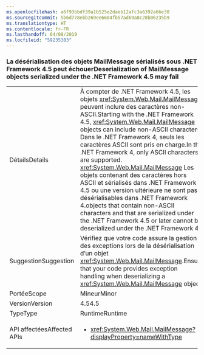 ```yaml
---
ms.openlocfilehash: a6f93bbdf39a1b525e2daeb12afc3a6392a66e30
ms.sourcegitcommit: 5b6d778ebb269ee6684fb57ad69a8c28b06235b9
ms.translationtype: HT
ms.contentlocale: fr-FR
ms.lasthandoff: 04/08/2019
ms.locfileid: "59235383"
---
```

### <a name="deserialization-of-mailmessage-objects-serialized-under-the-net-framework-45-may-fail"></a><span data-ttu-id="51cf2-101">La désérialisation des objets MailMessage sérialisés sous .NET Framework 4.5 peut échouer</span><span class="sxs-lookup"><span data-stu-id="51cf2-101">Deserialization of MailMessage objects serialized under the .NET Framework 4.5 may fail</span></span>

|   |   |
|---|---|
|<span data-ttu-id="51cf2-102">Détails</span><span class="sxs-lookup"><span data-stu-id="51cf2-102">Details</span></span>|<span data-ttu-id="51cf2-103">À compter de .NET Framework 4.5, les objets <xref:System.Web.Mail.MailMessage> peuvent inclure des caractères non-ASCII.</span><span class="sxs-lookup"><span data-stu-id="51cf2-103">Starting with the .NET Framework 4.5, <xref:System.Web.Mail.MailMessage> objects can include non-ASCII characters.</span></span> <span data-ttu-id="51cf2-104">Dans le .NET Framework 4, seuls les caractères ASCII sont pris en charge.</span><span class="sxs-lookup"><span data-stu-id="51cf2-104">In the .NET Framework 4, only ASCII characters are supported.</span></span> <xref:System.Web.Mail.MailMessage> <span data-ttu-id="51cf2-105">Les objets contenant des caractères hors ASCII et sérialisés dans .NET Framework 4.5 ou une version ultérieure ne sont pas désérialisables dans .NET Framework 4.</span><span class="sxs-lookup"><span data-stu-id="51cf2-105">objects that contain non-ASCII characters and that are serialized under the .NET Framework 4.5 or later cannot be deserialized under the .NET Framework 4.</span></span>|
|<span data-ttu-id="51cf2-106">Suggestion</span><span class="sxs-lookup"><span data-stu-id="51cf2-106">Suggestion</span></span>|<span data-ttu-id="51cf2-107">Vérifiez que votre code assure la gestion des exceptions lors de la désérialisation d’un objet <xref:System.Web.Mail.MailMessage>.</span><span class="sxs-lookup"><span data-stu-id="51cf2-107">Ensure that your code provides exception handling when deserializing a <xref:System.Web.Mail.MailMessage> object.</span></span>|
|<span data-ttu-id="51cf2-108">Portée</span><span class="sxs-lookup"><span data-stu-id="51cf2-108">Scope</span></span>|<span data-ttu-id="51cf2-109">Mineur</span><span class="sxs-lookup"><span data-stu-id="51cf2-109">Minor</span></span>|
|<span data-ttu-id="51cf2-110">Version</span><span class="sxs-lookup"><span data-stu-id="51cf2-110">Version</span></span>|<span data-ttu-id="51cf2-111">4.5</span><span class="sxs-lookup"><span data-stu-id="51cf2-111">4.5</span></span>|
|<span data-ttu-id="51cf2-112">Type</span><span class="sxs-lookup"><span data-stu-id="51cf2-112">Type</span></span>|<span data-ttu-id="51cf2-113">Runtime</span><span class="sxs-lookup"><span data-stu-id="51cf2-113">Runtime</span></span>|
|<span data-ttu-id="51cf2-114">API affectées</span><span class="sxs-lookup"><span data-stu-id="51cf2-114">Affected APIs</span></span>|<ul><li><xref:System.Web.Mail.MailMessage?displayProperty=nameWithType></li></ul>|
